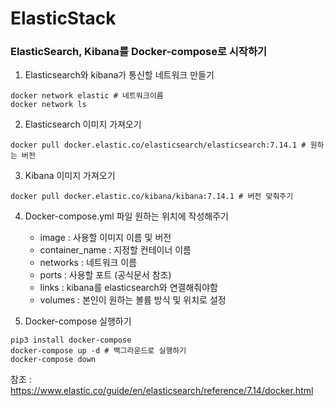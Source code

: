 # ElasticStack
### ElasticSearch, Kibana를 Docker-compose로 시작하기

1. Elasticsearch와 kibana가 통신할 네트워크 만들기
```
docker network elastic # 네트워크이름
docker network ls
```

2. Elasticsearch 이미지 가져오기
```
docker pull docker.elastic.co/elasticsearch/elasticsearch:7.14.1 # 원하는 버전
```

3. Kibana 이미지 가져오기
```
docker pull docker.elastic.co/kibana/kibana:7.14.1 # 버전 맞춰주기
```

4. Docker-compose.yml 파일 원하는 위치에 작성해주기
    - image : 사용할 이미지 이름 및 버전
    - container_name : 지정할 컨테이너 이름
    - networks : 네트워크 이름
    - ports : 사용할 포트 (공식문서 참조)
    - links : kibana를 elasticsearch와 연결해줘야함
    - volumes : 본인이 원하는 볼륨 방식 및 위치로 설정

    
5. Docker-compose 실행하기
```
pip3 install docker-compose
docker-compose up -d # 백그라운드로 실행하기
docker-compose down
```
   
참조 : https://www.elastic.co/guide/en/elasticsearch/reference/7.14/docker.html
